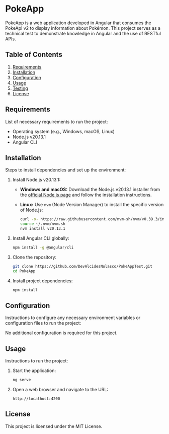 # PokeApp

PokeApp is a web application developed in Angular that consumes the PokeApi v2 to display information about Pokémon. This project serves as a technical test to demonstrate knowledge in Angular and the use of RESTful APIs.

## Table of Contents

1. [Requirements](#requirements)
2. [Installation](#installation)
3. [Configuration](#configuration)
4. [Usage](#usage)
5. [Testing](#testing)
6. [License](#license)

## Requirements

List of necessary requirements to run the project:

- Operating system (e.g., Windows, macOS, Linux)
- Node.js v20.13.1
- Angular CLI

## Installation

Steps to install dependencies and set up the environment:

1. Install Node.js v20.13.1:

    - **Windows and macOS:**
      Download the Node.js v20.13.1 installer from the [official Node.js page](https://nodejs.org/download/release/v20.13.1/) and follow the installation instructions.

    - **Linux:**
      Use `nvm` (Node Version Manager) to install the specific version of Node.js:
      ```bash
      curl -o- https://raw.githubusercontent.com/nvm-sh/nvm/v0.39.3/install.sh | bash
      source ~/.nvm/nvm.sh
      nvm install v20.13.1
      ```

2. Install Angular CLI globally:
    ```bash
    npm install -g @angular/cli
    ```

3. Clone the repository:
    ```bash
    git clone https://github.com/DevAlcidesNolasco/PokeAppTest.git
    cd PokeApp
    ```

4. Install project dependencies:
    ```bash
    npm install
    ```

## Configuration

Instructions to configure any necessary environment variables or configuration files to run the project:

No additional configuration is required for this project.

## Usage

Instructions to run the project:

1. Start the application:
    ```bash
    ng serve
    ```

2. Open a web browser and navigate to the URL:
    ```
    http://localhost:4200
    ```

## License

This project is licensed under the MIT License.
